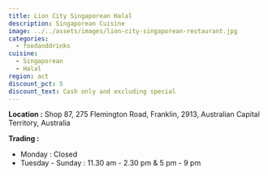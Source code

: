 ```yaml
---
title: Lion City Singaporean Halal
description: Singaporean Cuisine
image: ../../assets/images/lion-city-singaporean-restaurant.jpg
categories:
  - foodanddrinks
cuisine:
  - Singaporean
  - Halal
region: act
discount_pct: 5
discount_text: Cash only and excluding special
---
```


**Location :** Shop 87, 275 Flemington Road, Franklin, 2913, Australian Capital Territory, Australia

**Trading :**

- Monday : Closed
- Tuesday - Sunday : 11.30 am - 2.30 pm & 5 pm - 9 pm
